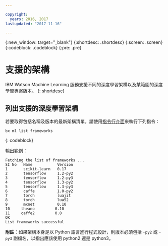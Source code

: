 ```yaml
---

copyright:
  years: 2016, 2017
lastupdated: "2017-11-16"

---
```

{:new_window: target="_blank"}
{:shortdesc: .shortdesc}
{:screen: .screen}
{:codeblock: .codeblock}
{:pre: .pre}

# 支援的架構

IBM Watson Machine Learning 服務支援不同的深度學習架構以及某範圍的深度學習專案版本。
{: shortdesc}

## 列出支援的深度學習架構

若要取得包括名稱及版本的最新架構清單，請使用[指令行介面](ml_dlaas_environment.html)來執行下列指令：

```
bx ml list frameworks
```
{: codeblock}

輸出範例：

```
Fetching the list of frameworks ...
SI No   Name           Version
1       scikit-learn   0.17
2       tensorflow     1.2-py2
3       tensorflow     1.2-py3
4       tensorflow     1.3-py2
5       tensorflow     1.3-py3
6       caffe          1.0-py2
7       torch          luajit
8       torch          lua52
9       mxnet          0.10
10     theano         0.10
11     caffe2         0.8
OK
List frameworks successful
```

**附註**：如果架構本身是以 Python 語言進行程式設計，則版本必須包括 `-py2` 或 `-py3` 副檔名，以指出應該使用 python2 還是 python3。

<!-- Models trained using the following frameworks can be additionally be deployed (deployment support for other frameworks will be added):-->

<!-- * Tensorflow (with Keras 2) versions **1.2-py3**
-->
